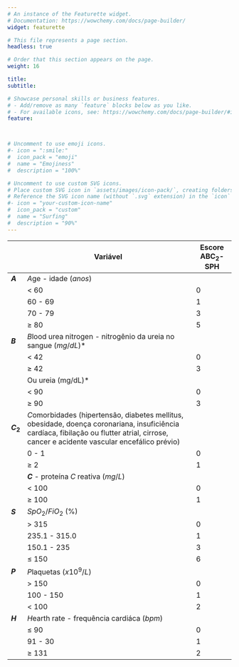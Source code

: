 ```yaml
---
# An instance of the Featurette widget.
# Documentation: https://wowchemy.com/docs/page-builder/
widget: featurette

# This file represents a page section.
headless: true

# Order that this section appears on the page.
weight: 16

title: 
subtitle: 

# Showcase personal skills or business features.
# - Add/remove as many `feature` blocks below as you like.
# - For available icons, see: https://wowchemy.com/docs/page-builder/#icons
feature:



# Uncomment to use emoji icons.
#- icon = ":smile:"
#  icon_pack = "emoji"
#  name = "Emojiness"
#  description = "100%"  

# Uncomment to use custom SVG icons.
# Place custom SVG icon in `assets/images/icon-pack/`, creating folders if necessary.
# Reference the SVG icon name (without `.svg` extension) in the `icon` field.
#- icon = "your-custom-icon-name"
#  icon_pack = "custom"
#  name = "Surfing"
#  description = "90%"
---
```


<center>

||Variável|Escore ABC$_2$-SPH|
|--|--|--|
|**$A$**| $A$ge - idade ($anos$)||
|| $\lt$ 60| 0 |
|| 60 - 69| 1 |
|| 70 - 79| 3 |
|| $\geqslant$ 80| 5 |
|**$B$**|$B$lood urea nitrogen - nitrogênio da ureia no sangue ($mg/dL$)* | |
|| $\lt$ 42| 0 |
|| $\geqslant$ 42| 3 |
||Ou ureia (mg/dL)*||
|| $\lt$ 90| 0 |
|| $\geqslant$ 90| 3 |
|**$C_2$**|$C$omorbidades (hipertensão, diabetes mellitus, obesidade, doença coronariana, insuficiência cardíaca, fibilação ou flutter atrial, cirrose, cancer e acidente vascular encefálico prévio)| |
|| 0 - 1| 0 |
|| $\geqslant$ 2| 1 |
||**$C$** - proteína $C$ reativa ($mg/L$)| |
|| $\lt$ 100| 0 |
|| $\geqslant$ 100| 1 |
|**$S$**|$SpO_2/FiO_2$  (%)|
||$\gt$ 315|0|
||235.1 - 315.0|1|
||150.1 - 235 |3|
||$\leqslant$ 150|6|
|**$P$**|$P$laquetas ($x10^9/L$)||
||$\gt$ 150|0|
||100 - 150|1|
||$\lt$ 100|2|
|**$H$**|$H$earth rate - frequência cardiáca ($bpm$)||
||$\leqslant$ 90|0|
||91 - 30|1|
||$\geqslant$ 131|2|

</center>

